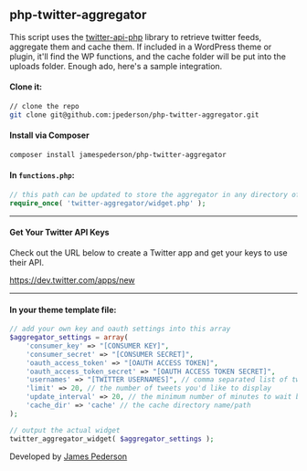 ## php-twitter-aggregator

This script uses the [twitter-api-php](https://github.com/J7mbo/twitter-api-php) library to retrieve twitter feeds, aggregate them and cache them. If included in a WordPress theme or plugin, it'll find the WP functions, and the cache folder will be put into the uploads folder. Enough ado, here's a sample integration.

#### Clone it:

```sh
// clone the repo
git clone git@github.com:jpederson/php-twitter-aggregator.git
```

#### Install via Composer

```sh
composer install jamespederson/php-twitter-aggregator
```

#### In `functions.php`:

```php
// this path can be updated to store the aggregator in any directory of your theme.
require_once( 'twitter-aggregator/widget.php' );
```

*****

#### Get Your Twitter API Keys

Check out the URL below to create a Twitter app and get your keys to use their API.

https://dev.twitter.com/apps/new

*****

#### In your theme template file:

```php
// add your own key and oauth settings into this array
$aggregator_settings = array(
    'consumer_key' => "[CONSUMER KEY]",
    'consumer_secret' => "[CONSUMER SECRET]",
    'oauth_access_token' => "[OAUTH ACCESS TOKEN]",
    'oauth_access_token_secret' => "[OAUTH ACCESS TOKEN SECRET]",
    'usernames' => "[TWITTER USERNAMES]", // comma separated list of twitter handles to fetch
    'limit' => 20, // the number of tweets you'd like to display
    'update_interval' => 20, // the minimum number of minutes to wait before refreshing the caches of each username.
    'cache_dir' => 'cache' // the cache directory name/path
);

// output the actual widget
twitter_aggregator_widget( $aggregator_settings );
```

Developed by [James Pederson](http://jpederson.com)